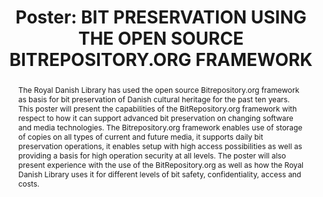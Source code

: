 ---
abstract: The Royal Danish Library has used the open source Bitrepository.org framework
  as basis for bit preservation of Danish cultural heritage for the past ten years.  This
  poster will present the capabilities of the BitRepository.org framework with respect
  to how it can support advanced bit preservation on changing software and media technologies.
  The Bitrepository.org framework enables use of storage of copies on all types of
  current and future media, it supports daily bit preservation operations, it enables
  setup with high access possibilities as well as providing a basis for high operation
  security at all levels. The poster will also present experience with the use of
  the BitRepository.org as well as how the Royal Danish Library uses it for different
  levels of bit safety, confidentiality, access and costs.
creators:
- Zierau, Eld
date: null
document_url: https://az659834.vo.msecnd.net/eventsairwesteuprod/production-inconference-public/51e0a43462f24b85af50a327547d0f0e
grand_parent: iPRES
institutions:
- Royal Danish Library
keywords:
- bit-preservation
- open-source
- information-security
- independence
- future-proof
landing_page_url: null
language: eng
layout: publication
license: CC-BY 4.0 International
notes_url: null
parent: iPRES 2022
publication_type: poster
size: null
slides_url: null
source_name: iPRES
stream_url: null
title: 'Poster: BIT PRESERVATION USING THE OPEN SOURCE BITREPOSITORY.ORG FRAMEWORK'
year: 2022
---